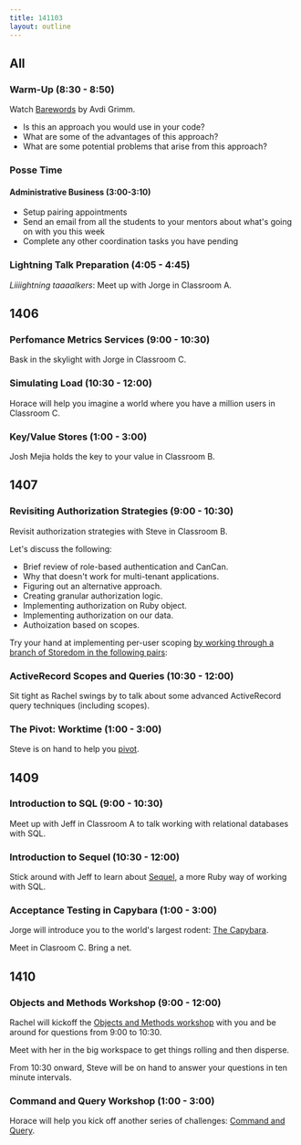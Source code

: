 ```yaml
---
title: 141103
layout: outline
---
```


## All

### Warm-Up (8:30 - 8:50)

Watch [Barewords](https://www.youtube.com/watch?v=7SSc1mQ4-Ck) by Avdi Grimm.

* Is this an approach you would use in your code?
* What are some of the advantages of this approach?
* What are some potential problems that arise from this approach?

### Posse Time

#### Administrative Business (3:00-3:10)

* Setup pairing appointments
* Send an email from all the students to your mentors about what's going on with
you this week
* Complete any other coordination tasks you have pending

### Lightning Talk Preparation (4:05 - 4:45)

*Liiiightning taaaalkers*: Meet up with Jorge in Classroom A.

## 1406

### Perfomance Metrics Services (9:00 - 10:30)

Bask in the skylight with Jorge in Classroom C.

### Simulating Load (10:30 - 12:00)

Horace will help you imagine a world where you have a million users in Classroom C.

### Key/Value Stores (1:00 - 3:00)

Josh Mejia holds the key to your value in Classroom B.

## 1407

### Revisiting Authorization Strategies (9:00 - 10:30)

Revisit authorization strategies with Steve in Classroom B.

Let's discuss the following:

* Brief review of role-based authentication and CanCan.
* Why that doesn't work for multi-tenant applications.
* Figuring out an alternative approach.
* Creating granular authorization logic.
* Implementing authorization on Ruby object.
* Implementing authorization on our data.
* Authoization based on scopes.

Try your hand at implementing per-user scoping [by working through a branch of Storedom in the following pairs](http://tutorials.jumpstartlab.com/academy/workshops/revisiting_authentication_and_authorization.html):



### ActiveRecord Scopes and Queries (10:30 - 12:00)

Sit tight as Rachel swings by to talk about some advanced ActiveRecord query techniques (including scopes).

### The Pivot: Worktime (1:00 - 3:00)

Steve is on hand to help you [pivot](https://www.youtube.com/watch?v=w5DHU8SwYJ0).

## 1409

### Introduction to SQL (9:00 - 10:30)

Meet up with Jeff in Classroom A to talk working with relational databases with SQL.

### Introduction to Sequel (10:30 - 12:00)

Stick around with Jeff to learn about [Sequel](http://sequel.jeremyevans.net), a more Ruby way of working with SQL.

### Acceptance Testing in Capybara (1:00 - 3:00)

Jorge will introduce you to the world's largest rodent: [The Capybara](http://en.wikipedia.org/wiki/Capybara).

Meet in Clasroom C. Bring a net.

## 1410

### Objects and Methods Workshop (9:00 - 12:00)

Rachel will kickoff the [Objects and Methods workshop](http://tutorials.jumpstartlab.com/academy/workshops/objects_and_methods.html) with you and be around for questions from 9:00 to 10:30.

Meet with her in the big workspace to get things rolling and then disperse.

From 10:30 onward, Steve will be on hand to answer your questions in ten minute intervals.

### Command and Query Workshop (1:00 - 3:00)

Horace will help you kick off another series of challenges: [Command and Query](https://github.com/turingschool/ruby-exercises/tree/master/command-query).
